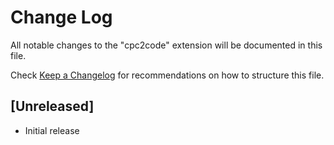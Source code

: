 # Change Log

All notable changes to the "cpc2code" extension will be documented in this file.

Check [Keep a Changelog](http://keepachangelog.com/) for recommendations on how to structure this file.

## [Unreleased]

- Initial release